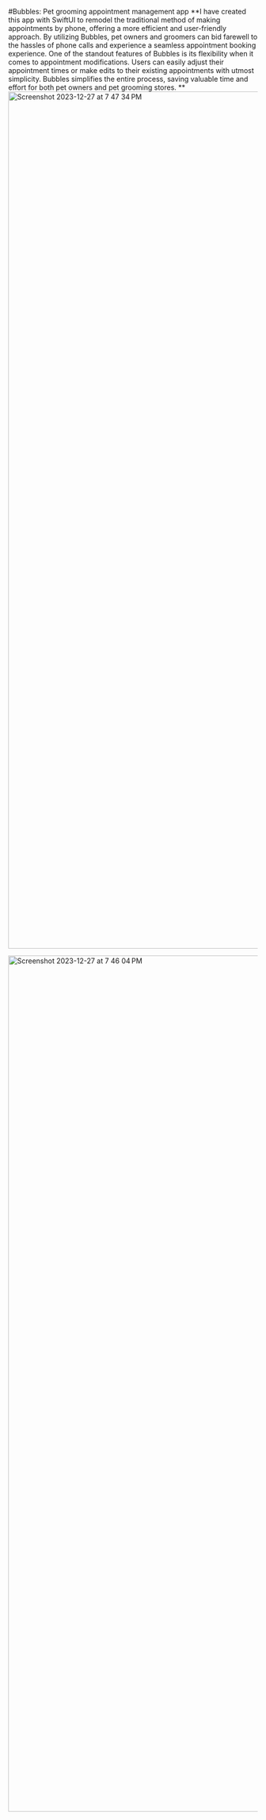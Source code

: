 #Bubbles: Pet grooming appointment management app
**I have created this app with SwiftUI to remodel the traditional method of making appointments by phone, offering a more efficient and user-friendly approach. By utilizing Bubbles, pet owners and groomers can bid farewell to the hassles of phone calls and experience a seamless appointment booking experience.
One of the standout features of Bubbles is its flexibility when it comes to appointment modifications. Users can easily adjust their appointment times or make edits to their existing appointments with utmost simplicity. Bubbles simplifies the entire process, saving valuable time and effort for both pet owners and pet grooming stores.
**
<img width="1727" alt="Screenshot 2023-12-27 at 7 47 34 PM" src="https://github.com/jessie-pastan/bubbles-mob/assets/116131795/31819d2d-2f76-4063-a483-eda55bf5a987">

<img width="1725" alt="Screenshot 2023-12-27 at 7 46 04 PM" src="https://github.com/jessie-pastan/bubbles-mob/assets/116131795/fefe3a4e-8474-4c2b-8578-23ca0f8cecce">
